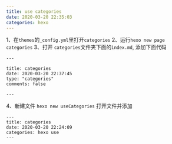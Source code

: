 ```yaml
---
title: use categories
date: 2020-03-20 22:35:03
categories: hexo
---
```


1、在`themes`的`_config.yml`里打开`categories`
2、运行`hexo new page categories`
3、打开 `categories`文件夹下面的`index.md`, 添加下面代码
```
---

title: categories
date: 2020-03-20 22:37:45
type: "categories"
comments: false

---
```

4、新建文件 `hexo new useCategories`
打开文件并添加
```
---
title: categories
date: 2020-03-20 22:24:09
categories: hexo use
---
```
